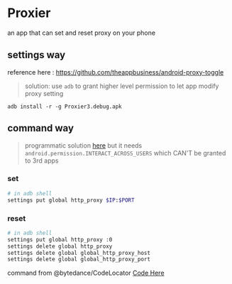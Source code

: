 # Proxier

an app that can set and reset proxy on your phone

## settings way

reference here : https://github.com/theappbusiness/android-proxy-toggle

> solution: use `adb` to grant higher level permission to let app modify proxy setting

`adb install -r -g Proxier3.debug.apk`

## command way

> programmatic solution [here][1]
> but it needs `android.permission.INTERACT_ACROSS_USERS` which CAN'T be granted to 3rd apps

### set

```sh
# in adb shell
settings put global http_proxy $IP:$PORT
```

### reset

```sh
# in adb shell
settings put global http_proxy :0
settings delete global http_proxy
settings delete global global_http_proxy_host
settings delete global global_http_proxy_port
```

command from @bytedance/CodeLocator [Code Here][2]

[1]: http://www.java2s.com/example/android/android-os/execute-shell-command-and-get-result.html
[2]: https://github.com/bytedance/CodeLocator/blob/main/CodeLocatorPlugin/src/main/java/com/bytedance/tools/codelocator/tools/BaseTool.kt#L190